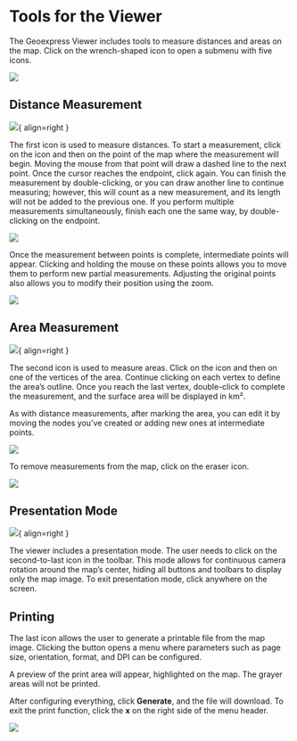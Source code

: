 # Tools for the Viewer

The Geoexpress Viewer includes tools to measure distances and areas on the map. Click on the wrench-shaped icon to open a submenu with five icons. 

![](../images/medicion1.png)

## Distance Measurement

![](../images/medicion2.png){ align=right }

The first icon is used to measure distances. To start a measurement, click on the icon and then on the point of the map where the measurement will begin. Moving the mouse from that point will draw a dashed line to the next point. Once the cursor reaches the endpoint, click again. You can finish the measurement by double-clicking, or you can draw another line to continue measuring; however, this will count as a new measurement, and its length will not be added to the previous one. If you perform multiple measurements simultaneously, finish each one the same way, by double-clicking on the endpoint. 

![](../images/medicion3.png)

Once the measurement between points is complete, intermediate points will appear. Clicking and holding the mouse on these points allows you to move them to perform new partial measurements. Adjusting the original points also allows you to modify their position using the zoom. 

![](../images/medicion4.png)

## Area Measurement

![](../images/medicion5.png){ align=right }

The second icon is used to measure areas. Click on the icon and then on one of the vertices of the area. Continue clicking on each vertex to define the area’s outline. Once you reach the last vertex, double-click to complete the measurement, and the surface area will be displayed in km². 

As with distance measurements, after marking the area, you can edit it by moving the nodes you’ve created or adding new ones at intermediate points. 

![](../images/medicion6.png)

To remove measurements from the map, click on the eraser icon. 

![](../images/medicion7.png)

## Presentation Mode

![](../images/medicion8.png){ align=right }

The viewer includes a presentation mode. The user needs to click on the second-to-last icon in the toolbar. This mode allows for continuous camera rotation around the map’s center, hiding all buttons and toolbars to display only the map image. To exit presentation mode, click anywhere on the screen. 

## Printing

The last icon allows the user to generate a printable file from the map image. Clicking the button opens a menu where parameters such as page size, orientation, format, and DPI can be configured. 

A preview of the print area will appear, highlighted on the map. The grayer areas will not be printed. 

After configuring everything, click **Generate**, and the file will download. To exit the print function, click the **x** on the right side of the menu header.

![](../images/medicion9.png)
